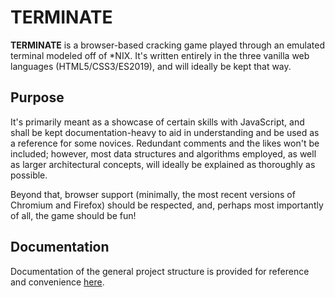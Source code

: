 TERMINATE
=========
**TERMINATE** is a browser-based cracking game played through an emulated
terminal modeled off of \*NIX. It's written entirely in the three vanilla web
languages (HTML5/CSS3/ES2019), and will ideally be kept that way.

## Purpose
It's primarily meant as a showcase of certain skills with JavaScript, and shall
be kept documentation-heavy to aid in understanding and be used as a reference
for some novices. Redundant comments and the likes won't be included; however,
most data structures and algorithms employed, as well as larger architectural
concepts, will ideally be explained as thoroughly as possible.

Beyond that, browser support (minimally, the most recent versions of Chromium
and Firefox) should be respected, and, perhaps most importantly of all, the game
should be fun!

## Documentation
Documentation of the general project structure is provided for reference and
convenience [here](./docs/).